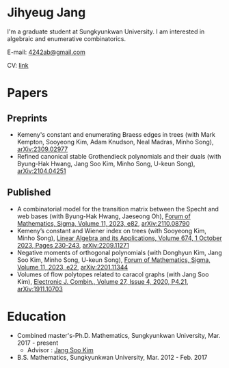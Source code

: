 # Jihyeug Jang
I'm a graduate student at Sungkyunkwan University.
I am interested in algebraic and enumerative combinatorics.

E-mail: 4242ab@gmail.com

CV: [link](CV.pdf)

# Papers
## Preprints
- Kemeny's constant and enumerating Braess edges in trees (with Mark Kempton, Sooyeong Kim, Adam Knudson, Neal Madras, Minho Song), [arXiv:2309.02977](https://arxiv.org/abs/2309.02977)
- Refined canonical stable Grothendieck polynomials and their duals (with Byung-Hak Hwang, Jang Soo Kim, Minho Song, U-keun Song), [arXiv:2104.04251](https://arxiv.org/abs/2104.04251)
## Published
- A combinatorial model for the transition matrix between the Specht and web bases (with Byung-Hak Hwang, Jaeseong Oh),
  [Forum of Mathematics, Sigma, Volume 11, 2023, e82](https://www.cambridge.org/core/journals/forum-of-mathematics-sigma/article/combinatorial-model-for-the-transition-matrix-between-the-specht-and-operatorname-sl2web-bases/1E5B0654E82442C936CD9DB00D333715), [arXiv:2110.08790](https://arxiv.org/abs/2110.08790)
- Kemeny’s constant and Wiener index on trees (with Sooyeong Kim, Minho Song), [Linear Algebra and its Applications, Volume 674, 1 October 2023, Pages 230-243](https://www.sciencedirect.com/science/article/pii/S0024379523002124), [arXiv:2209.11271](https://arxiv.org/abs/2209.11271)
- Negative moments of orthogonal polynomials (with Donghyun Kim, Jang Soo Kim, Minho Song, U-keun Song), [Forum of Mathematics, Sigma, Volume 11, 2023, e22](https://www.cambridge.org/core/journals/forum-of-mathematics-sigma/article/negative-moments-of-orthogonal-polynomials/C3823C72FBAA0433573CD652A9B8E669), [arXiv:2201.11344](https://arxiv.org/abs/2201.11344)
- Volumes of flow polytopes related to caracol graphs (with Jang Soo Kim), [Electronic J. Combin., Volume 27, Issue 4, 2020, P4.21](https://www.combinatorics.org/ojs/index.php/eljc/article/view/v27i4p21), [arXiv:1911.10703](https://arxiv.org/abs/1911.10703) 

# Education
 - Combined master's-Ph.D. Mathematics, Sungkyunkwan University, Mar. 2017 - present
   - Advisor : [Jang Soo Kim](https://jangsookim.github.io)
 - B.S. Mathematics, Sungkyunkwan University, Mar. 2012 - Feb. 2017
